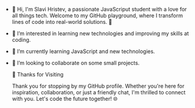 - 👋 Hi, I'm Slavi Hristev, a passionate JavaScriput student with a love for all things tech. Welcome to my GitHub playground, where I transform lines of code into real-world solutions. 🚀
- 👀 I’m interested in learning new technologies and improving my skills at coding.
- 🌱 I’m currently learning JavaScript and new technologies.
- 💞️ I’m looking to collaborate on some small projects.

  🙌 Thanks for Visiting

  Thank you for stopping by my GitHub profile. Whether you're here for inspiration, collaboration, or just a friendly chat, I'm thrilled to connect with you.
  Let's code the future together! 🌐

<!---
SlaviHristev/SlaviHristev is a ✨ special ✨ repository because its `README.md` (this file) appears on your GitHub profile.
You can click the Preview link to take a look at your changes.
--->
